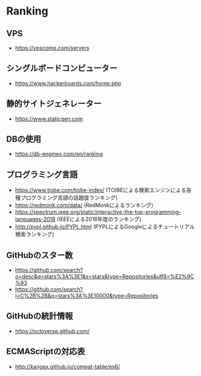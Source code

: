 # Ranking
## VPS
- https://vpscomp.com/servers

## シングルボードコンピューター
- https://www.hackerboards.com/home.php

## 静的サイトジェネレーター
- https://www.staticgen.com

## DBの使用
- https://db-engines.com/en/ranking

## プログラミング言語
- https://www.tiobe.com/tiobe-index/ (TOIBEによる検索エンジンによる各種プログラミング言語の話題度ランキング)
- https://redmonk.com/data/ (RedMonkによるランキング)
- https://spectrum.ieee.org/static/interactive-the-top-programming-languages-2018 (IEEEによる2018年度のランキング)
- http://pypl.github.io/PYPL.html (PYPLによるGoogleによるチュートリアル検索ランキング)

## GitHubのスター数
- https://github.com/search?o=desc&q=stars%3A%3E1&s=stars&type=Repositories&utf8=%E2%9C%93
- https://github.com/search?l=C%2B%2B&q=stars%3A%3E10000&type=Repositories

## GitHubの統計情報
- https://octoverse.github.com/

## ECMAScriptの対応表
- http://kangax.github.io/compat-table/es6/
